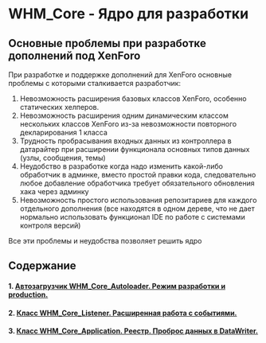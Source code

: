 WHM_Core - Ядро для разработки
==============================

Основные проблемы при разработке дополнений под XenForo
-------------------------------------------------------
При разработке и поддержке дополнений для XenForo основные проблемы с которыми сталкивается разработчик:

 1. Невозможность расширения базовых классов XenForo, особенно статических хелперов.
 2. Невозможность расширения одним динамическим классом нескольких классов XenForo из-за невозможности повторного декларирования 1 класса
 3. Трудность пробрасывания входных данных из контроллера в датарайтер при расширении функционала основных типов данных (узлы, сообщения, темы)
 4. Неудобство в разработке когда надо изменить какой-либо обработчик в админке, вместо простой правки кода, следовательно любое добавление обработчика требует обязательного обновления хака через админку
 5. Невозможность простого использования репозитариев для каждого отдельного дополнения (все находятся в одном дереве, что не дает нормально использовать функционал IDE по работе с системами контроля версий)




Все эти проблемы и неудобства позволяет решить ядро

Содержание
----------
#### 1. [Автозагрузчик WHM_Core_Autoloader. Режим разработки и production.](/Yoskaldyr/whm_core/tree/master/_Extras/docs/autoloader_ru.md)
#### 2. [Класс WHM_Core_Listener. Расширенная работа с событиями.](/Yoskaldyr/whm_core/tree/master/_Extras/docs/listeners_ru.md)
#### 3. [Класс WHM_Core_Application. Реестр. Проброс данных в DataWriter.](/Yoskaldyr/whm_core/tree/master/_Extras/docs/application_ru.md)

